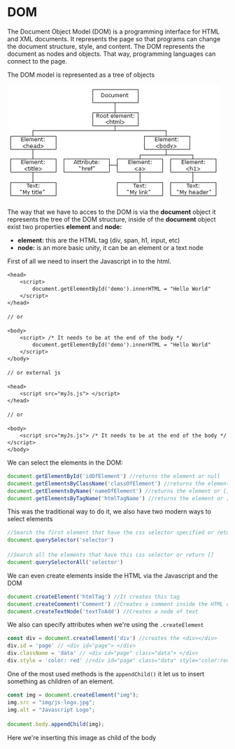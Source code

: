 # DOM

The Document Object Model \(DOM\) is a programming interface for HTML and XML documents. It represents the page so that programs can change the document structure, style, and content. The DOM represents the document as nodes and objects. That way, programming languages can connect to the page.

The DOM model is represented as a tree of objects

![](../../.gitbook/assets/pic_htmltree.gif)

The way that we have to acces to the DOM is via the **document** object it represents the tree of the DOM structure, inside of the **document** object exist two properties **element** and **node:**

* **element:** this are the HTML tag \(div, span, h1, input, etc\)
* **node:** is an more basic unity, it can be an element or a text node

First of all we need to insert the Javascript in to the html.

```markup
<head>
    <script>
        document.getElementById('demo').innerHTML = "Hello World"
    </script>
</head>

// or

<body>
    <script> /* It needs to be at the end of the body */
        document.getElementById('demo').innerHTML = "Hello World"
    </script>
</body>

// or external js 

<head>
    <script src="myJs.js"> </script>
</head>

// or

<body>
    <script src="myJs.js"> /* It needs to be at the end of the body */ </script>
</body>

```

We can select the elements in the DOM:

```javascript
document.getElementById('idOfElement') //returns the element or null
document.getElementsByClassName('classOfElement') //returns the element or []
document.getElementsByName('nameOfElement') //returns the element or []
document.getElementsByTagName('htmlTagName') //returns the element or []
```

This was the traditional way to do it, we also have two modern ways to select elements

```javascript
//Search the first element that have the css selector specified or return null
document.querySelector('selector') 

//Search all the elements that have this css selector or return []
document.querySelectorAll('selector')
```

We can even create elements inside the HTML via the Javascript and the DOM

```javascript
document.createElement('htmlTag') //It creates this tag
document.createComment('Comment') //Creates a comment inside the HTML code
document.createTextNode('textToAdd') //Creates a node of text
```

We also can specify attributes when we're using the `.createElement` 

```javascript
const div = document.createElement('div') //creates the <div></div>
div.id = 'page' // <div id="page"> </div>
div.className = 'data' // <div id="page" class="data"> </div>
div.style = 'color: red' //<div id="page" class="data" style="color:red"> </div>
```

One of the most used methods is the `appendChild()` it let us to insert something as children of an element.

```javascript
const img = document.createElement("img");
img.src = "img/js-logo.jpg";
img.alt = "Javascript Logo";

document.body.appendChild(img);
```

Here we're inserting this image as child of the body



